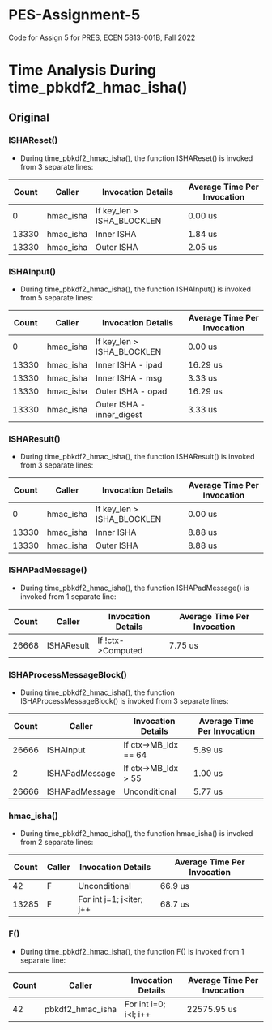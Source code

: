 # PES-Assignment-5
 Code for Assign 5 for PRES, ECEN 5813-001B, Fall 2022

# Time Analysis During time_pbkdf2_hmac_isha()

## Original

### ISHAReset()

- During time_pbkdf2_hmac_isha(), the function ISHAReset() is invoked from 3 separate lines:

| Count | Caller    | Invocation Details         | Average Time Per Invocation |
| ----- | --------- | -------------------------- | --------------------------- |
| 0     | hmac_isha | If key_len > ISHA_BLOCKLEN | 0.00 us                     |
| 13330 | hmac_isha | Inner ISHA                 | 1.84 us                     |
| 13330 | hmac_isha | Outer ISHA                 | 2.05 us                     |

### ISHAInput()

- During time_pbkdf2_hmac_isha(), the function ISHAInput() is invoked from 5 separate lines:

| Count | Caller    | Invocation Details         | Average Time Per Invocation |
| ----- | --------- | -------------------------- | --------------------------- |
| 0     | hmac_isha | If key_len > ISHA_BLOCKLEN | 0.00 us                     |
| 13330 | hmac_isha | Inner ISHA - ipad          | 16.29 us                    |
| 13330 | hmac_isha | Inner ISHA - msg           | 3.33 us                     |
| 13330 | hmac_isha | Outer ISHA - opad          | 16.29 us                    |
| 13330 | hmac_isha | Outer ISHA - inner_digest  | 3.33 us                     |

### ISHAResult()

- During time_pbkdf2_hmac_isha(), the function ISHAResult() is invoked from 3 separate lines:

| Count | Caller    | Invocation Details         | Average Time Per Invocation |
| ----- | --------- | -------------------------- | --------------------------- |
| 0     | hmac_isha | If key_len > ISHA_BLOCKLEN | 0.00 us                     |
| 13330 | hmac_isha | Inner ISHA                 | 8.88 us                     |
| 13330 | hmac_isha | Outer ISHA                 | 8.88 us                     |

### ISHAPadMessage()

- During time_pbkdf2_hmac_isha(), the function ISHAPadMessage() is invoked from 1 separate line:

| Count | Caller     | Invocation Details | Average Time Per Invocation |
| ----- | ---------- | ------------------ | --------------------------- |
| 26668 | ISHAResult | If !ctx->Computed  | 7.75 us                     |

### ISHAProcessMessageBlock()

- During time_pbkdf2_hmac_isha(), the function ISHAProcessMessageBlock() is invoked from 3 separate lines:

| Count | Caller         | Invocation Details   | Average Time Per Invocation |
| ----- | -------------- | -------------------- | --------------------------- |
| 26666 | ISHAInput      | If ctx->MB_Idx == 64 | 5.89 us                     |
| 2     | ISHAPadMessage | If ctx->MB_Idx > 55  | 1.00 us                     |
| 26666 | ISHAPadMessage | Unconditional        | 5.77 us                     |

### hmac_isha()

- During time_pbkdf2_hmac_isha(), the function hmac_isha() is invoked from 2 separate lines:

| Count | Caller         | Invocation Details       | Average Time Per Invocation |
| ----- | -------------- | ------------------------ | --------------------------- |
| 42    | F              | Unconditional            | 66.9 us                     |
| 13285 | F              | For int j=1; j<iter; j++ | 68.7 us                     |

### F()

- During time_pbkdf2_hmac_isha(), the function F() is invoked from 1 separate line:

| Count | Caller           | Invocation Details       | Average Time Per Invocation |
| ----- | ---------------- | ------------------------ | --------------------------- |
| 42    | pbkdf2_hmac_isha | For int i=0; i<l; i++    | 22575.95 us                 |
